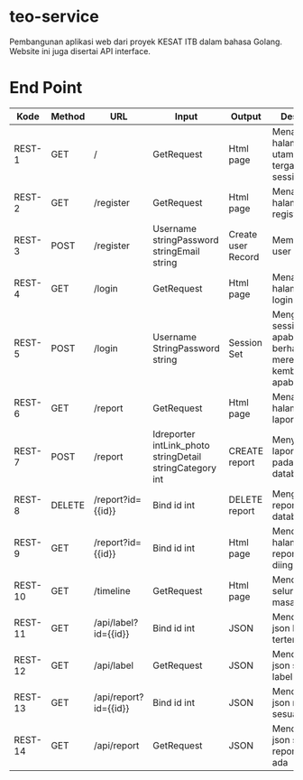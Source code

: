 # teo-service
Pembangunan aplikasi web dari proyek KESAT ITB dalam bahasa Golang. Website ini juga disertai API interface.


# End Point

| Kode | Method | URL | Input | Output | Deskripsi |
| --- | --- | --- | --- | --- | --- |
| REST-1 | GET | / | GetRequest | Html page | Menampilkan halaman utama tergantung session |
| REST-2 | GET | /register | GetRequest | Html page | Menampilkan halaman register |
| REST-3 | POST | /register | Username stringPassword stringEmail string | Create user Record | Membuat user baru |
| REST-4 | GET | /login | GetRequest | Html page | Menampilkan halaman login |
| REST-5 | POST | /login | Username StringPassword string | Session Set | Mengeset session apabila berhasil meredirect kembali apabila gagal |
| REST-6 | GET | /report | GetRequest | Html page | Menampilkan halaman laporan |
| REST-7 | POST | /report | Idreporter intLink\_photo stringDetail stringCategory int | CREATE report | Menyimpan laporan baru pada database |
| REST-8 | DELETE | /report?id={{id}} | Bind id int | DELETE report | Menghapus report pada database |
| REST-9 | GET | /report?id={{id}} | Bind id int | Html page | Mendapatkan halaman report yang diinginkan |
| REST-10 | GET | /timeline | GetRequest | Html page | Mendapatkan seluruh lini masa |
| REST-11 | GET | /api/label?id={{id}} | Bind id int | JSON | Mendapatkan json label id tertentu |
| REST-12 | GET | /api/label | GetRequest | JSON | Mendapatkan json semua label |
| REST-13 | GET | /api/report?id={{id}} | Bind id int | JSON | Mendapatkan json report sesuai id |
| REST-14 | GET | /api/report | GetRequest | JSON | Mendapatkan json semua report yang ada |
